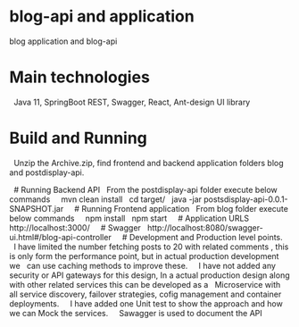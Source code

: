   # blog-api and application
  blog application and blog-api

  # Main technologies
  Java 11, SpringBoot REST, Swagger, React, Ant-design UI library
  
  # Build and Running
  Unzip the Archive.zip, find frontend and backend application folders blog and postdisplay-api.
  
  # Running Backend API
  From the postdisplay-api folder execute below commands
  
  mvn clean install
  cd target/
  java -jar postsdisplay-api-0.0.1-SNAPSHOT.jar
  
  # Running Frontend application
  From blog folder execute below commands
  
  npm install
  npm start
  
  # Application URLS
  
  http://localhost:3000/
  
  # Swagger
  http://localhost:8080/swagger-ui.html#/blog-api-controller
  
  # Development and Production level points.
  
  I have limited the number fetching posts to 20 with related comments , this is only form the performance point, but in actual production development we
  can use caching methods to improve these.
  
  I have not added any security or API gateways for this design, In a actual production design along with other related services this can be developed as a
  Microservice with all service discovery, failover strategies, cofig management and container deployments.
  
  I have added one Unit test to show the approach and how we can Mock the services.
  
  Sawagger is used to document the API
